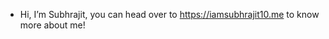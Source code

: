 - Hi, I’m Subhrajit, you can head over to https://iamsubhrajit10.me to know more about me!


<!---
iamsubhrajit10/iamsubhrajit10 is a ✨ special ✨ repository because its `README.md` (this file) appears on your GitHub profile.
You can click the Preview link to take a look at your changes.
--->
